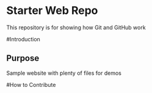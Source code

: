 # Starter Web Repo

This repository is for showing how Git and GitHub work

#Introduction

## Purpose

Sample website with plenty of files for demos

#How to Contribute
